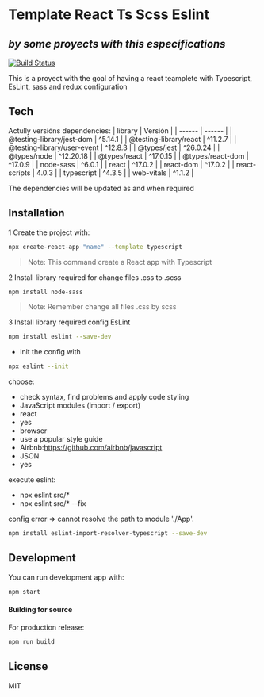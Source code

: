 # Template React Ts Scss Eslint
## _by some proyects with this especifications_

[![Build Status](https://travis-ci.org/joemccann/dillinger.svg?branch=master)](https://travis-ci.org/joemccann/dillinger)

This is a proyect with the goal of having a react teamplete with Typescript, EsLint, sass and redux configuration

## Tech

Actully versións dependencies:
| library | Versión |
| ------ | ------ |
| @testing-library/jest-dom | ^5.14.1 |
| @testing-library/react | ^11.2.7 |
| @testing-library/user-event | ^12.8.3 |
| @types/jest | ^26.0.24 |
| @types/node | ^12.20.18 |
| @types/react | ^17.0.15 |
| @types/react-dom | ^17.0.9 |
| node-sass | ^6.0.1 |
| react | ^17.0.2 |
| react-dom | ^17.0.2 |
| react-scripts | 4.0.3 |
| typescript | ^4.3.5 |
| web-vitals | ^1.1.2 |

The dependencies will be updated as and when required

## Installation


1 Create the project with:
```sh
npx create-react-app "name" --template typescript
```
> Note: This command create a React app with Typescript


2 Install library required for change files .css to .scss
```sh
npm install node-sass
```
> Note: Remember change all files .css by scss


3 Install library required config EsLint
```sh
npm install eslint --save-dev
```
- init the config with
```sh
npx eslint --init
```
choose:
- check syntax, find problems and apply code styling
- JavaScript modules (import / export)
- react
- yes
- browser
- use a popular style guide
- Airbnb:https://github.com/airbnb/javascript
- JSON
- yes

execute eslint:
- npx eslint src/*
- npx eslint src/* --fix

config error => cannot resolve the path to module './App'.
```sh
npm install eslint-import-resolver-typescript --save-dev
```


## Development
You can run development app with:
```sh
npm start
```


#### Building for source

For production release:

```sh
npm run build
```

## License

MIT
